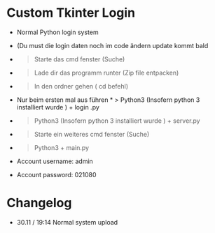 # Custom Tkinter Login

* Normal Python login system
* (Du must die login daten noch im code ändern update kommt bald

*  > Starte das cmd fenster (Suche)
*  > Lade dir das programm runter (Zip file entpacken)
*  > In den ordner gehen ( cd befehl)
*  Nur beim ersten mal aus führen *  > Python3 (Insofern python 3 installiert wurde ) + login .py
*  > Python3 (Insofern python 3 installiert wurde ) + server.py
*  > Starte ein weiteres cmd fenster (Suche)
*  > Python3 + main.py 


* Account username: admin
* Account password: 021080



# Changelog
* 30.11 / 19:14 Normal system upload
